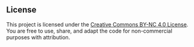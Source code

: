 ## License

This project is licensed under the [Creative Commons BY-NC 4.0 License](https://creativecommons.org/licenses/by-nc/4.0/).  
You are free to use, share, and adapt the code for non-commercial purposes with attribution.
